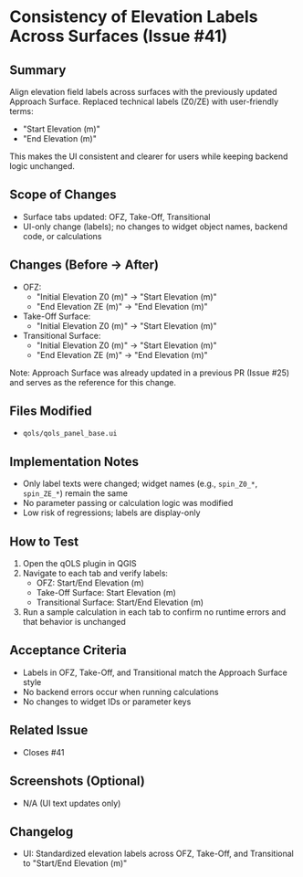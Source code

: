 # Consistency of Elevation Labels Across Surfaces (Issue #41)

## Summary

Align elevation field labels across surfaces with the previously updated Approach Surface. Replaced technical labels (Z0/ZE) with user-friendly terms:

- "Start Elevation (m)"
- "End Elevation (m)"

This makes the UI consistent and clearer for users while keeping backend logic unchanged.

## Scope of Changes

- Surface tabs updated: OFZ, Take-Off, Transitional
- UI-only change (labels); no changes to widget object names, backend code, or calculations

## Changes (Before → After)

- OFZ:
  - "Initial Elevation Z0 (m)" → "Start Elevation (m)"
  - "End Elevation ZE (m)" → "End Elevation (m)"
- Take-Off Surface:
  - "Initial Elevation Z0 (m)" → "Start Elevation (m)"
- Transitional Surface:
  - "Initial Elevation Z0 (m)" → "Start Elevation (m)"
  - "End Elevation ZE (m)" → "End Elevation (m)"

Note: Approach Surface was already updated in a previous PR (Issue #25) and serves as the reference for this change.

## Files Modified

- `qols/qols_panel_base.ui`

## Implementation Notes

- Only label texts were changed; widget names (e.g., `spin_Z0_*`, `spin_ZE_*`) remain the same
- No parameter passing or calculation logic was modified
- Low risk of regressions; labels are display-only

## How to Test

1. Open the qOLS plugin in QGIS
2. Navigate to each tab and verify labels:
   - OFZ: Start/End Elevation (m)
   - Take-Off Surface: Start Elevation (m)
   - Transitional Surface: Start/End Elevation (m)
3. Run a sample calculation in each tab to confirm no runtime errors and that behavior is unchanged

## Acceptance Criteria

- Labels in OFZ, Take-Off, and Transitional match the Approach Surface style
- No backend errors occur when running calculations
- No changes to widget IDs or parameter keys

## Related Issue

- Closes #41

## Screenshots (Optional)

- N/A (UI text updates only)

## Changelog

- UI: Standardized elevation labels across OFZ, Take-Off, and Transitional to "Start/End Elevation (m)"
